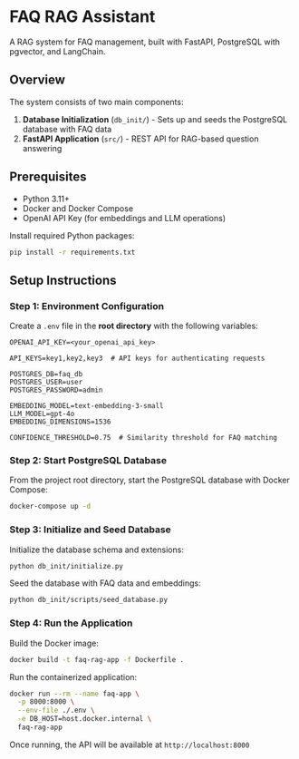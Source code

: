 # FAQ RAG Assistant

A RAG system for FAQ management, built with FastAPI, PostgreSQL with pgvector, and LangChain.

## Overview

The system consists of two main components:

1. **Database Initialization** (`db_init/`) - Sets up and seeds the PostgreSQL database with FAQ data
2. **FastAPI Application** (`src/`) - REST API for RAG-based question answering

## Prerequisites

- Python 3.11+
- Docker and Docker Compose
- OpenAI API Key (for embeddings and LLM operations)

Install required Python packages:

```bash
pip install -r requirements.txt
```

## Setup Instructions

### Step 1: Environment Configuration

Create a `.env` file in the **root directory** with the following variables:

```env
OPENAI_API_KEY=<your_openai_api_key>

API_KEYS=key1,key2,key3  # API keys for authenticating requests

POSTGRES_DB=faq_db
POSTGRES_USER=user
POSTGRES_PASSWORD=admin

EMBEDDING_MODEL=text-embedding-3-small
LLM_MODEL=gpt-4o
EMBEDDING_DIMENSIONS=1536

CONFIDENCE_THRESHOLD=0.75  # Similarity threshold for FAQ matching
```

### Step 2: Start PostgreSQL Database

From the project root directory, start the PostgreSQL database with Docker Compose:

```bash
docker-compose up -d
```

### Step 3: Initialize and Seed Database

Initialize the database schema and extensions:

```bash
python db_init/initialize.py
```

Seed the database with FAQ data and embeddings:

```bash
python db_init/scripts/seed_database.py
```

### Step 4: Run the Application

Build the Docker image:

```bash
docker build -t faq-rag-app -f Dockerfile .
```

Run the containerized application:

```bash
docker run --rm --name faq-app \
  -p 8000:8000 \
  --env-file ./.env \
  -e DB_HOST=host.docker.internal \
  faq-rag-app
```

Once running, the API will be available at `http://localhost:8000`

